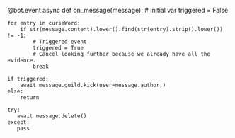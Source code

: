 @bot.event
async def on_message(message):
    # Initial var 
    triggered = False
 
    for entry in curseWord:
        if str(message.content).lower().find(str(entry).strip().lower()) != -1:
            # Triggered event
            triggered = True
            # Cancel looking further because we already have all the evidence.
            break

    if triggered:
        await message.guild.kick(user=message.author,)
    else: 
        return

    try:
       await message.delete()
    except:
       pass
      
